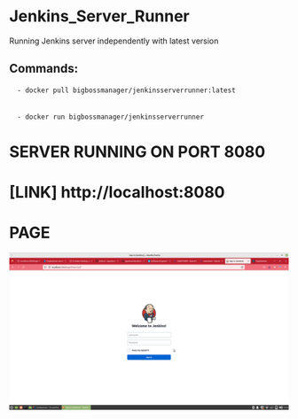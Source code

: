 # Jenkins_Server_Runner
 
 Running  Jenkins server independently with latest version

 ## Commands: 
 
      - docker pull bigbossmanager/jenkinsserverrunner:latest
    
   
      - docker run bigbossmanager/jenkinsserverrunner
    
    
  # SERVER RUNNING ON PORT 8080
  # [LINK] http://localhost:8080
  
  # PAGE
  
  ![Screenshot 2022-10-22 at 5 08 54 PM](JENKINS.png)


